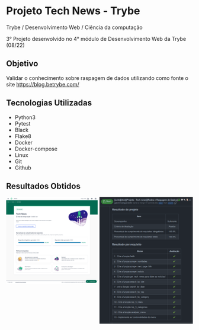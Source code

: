 # Projeto Tech News - Trybe

Trybe / Desenvolvimento Web / Ciência da computação

3° Projeto desenvolvido no 4° módulo de Desenvolvimento Web da Trybe (08/22)

## Objetivo

Validar o conhecimento sobre raspagem de dados utilizando como fonte o site https://blog.betrybe.com/

## Tecnologias Utilizadas

  - Python3
  - Pytest
  - Black
  - Flake8
  - Docker
  - Docker-compose
  - Linux
  - Git
  - Github

## Resultados Obtidos

<img src="Captura de tela em 2022-08-29 22-50-26.png" alt=""  style="float: right" width="50%" >
<img src="Screenshot 2022-08-29 at 22-52-23 Projeto.png" alt=""  width="49%" >


<!-- Olá, Tryber!

Esse é apenas um arquivo inicial para o README do seu projeto.

É essencial que você preencha esse documento por conta própria, ok?

Não deixe de usar nossas dicas de escrita de README de projetos, e deixe sua criatividade brilhar!

⚠️ IMPORTANTE: você precisa deixar nítido:
- quais arquivos/pastas foram desenvolvidos por você; 
- quais arquivos/pastas foram desenvolvidos por outra pessoa estudante;
- quais arquivos/pastas foram desenvolvidos pela Trybe.

-->

